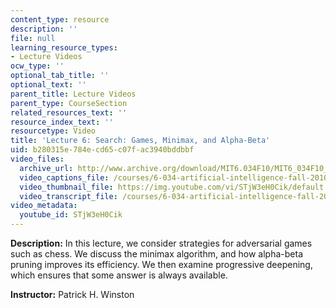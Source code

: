 ```yaml
---
content_type: resource
description: ''
file: null
learning_resource_types:
- Lecture Videos
ocw_type: ''
optional_tab_title: ''
optional_text: ''
parent_title: Lecture Videos
parent_type: CourseSection
related_resources_text: ''
resource_index_text: ''
resourcetype: Video
title: 'Lecture 6: Search: Games, Minimax, and Alpha-Beta'
uid: b280315e-784e-cd65-c07f-ac3940bddbbf
video_files:
  archive_url: http://www.archive.org/download/MIT6.034F10/MIT6_034F10_lec06_300k.mp4
  video_captions_file: /courses/6-034-artificial-intelligence-fall-2010/1b5991c5626d56c7ad58473068a82b20_STjW3eH0Cik.vtt
  video_thumbnail_file: https://img.youtube.com/vi/STjW3eH0Cik/default.jpg
  video_transcript_file: /courses/6-034-artificial-intelligence-fall-2010/7524b662aa86938e45c10c74d3a1ad41_STjW3eH0Cik.pdf
video_metadata:
  youtube_id: STjW3eH0Cik
---
```


**Description:** In this lecture, we consider strategies for adversarial games such as chess. We discuss the minimax algorithm, and how alpha-beta pruning improves its efficiency. We then examine progressive deepening, which ensures that some answer is always available.

**Instructor:** Patrick H. Winston